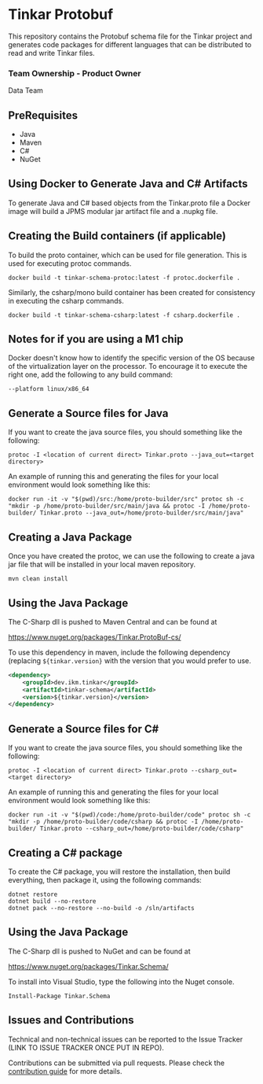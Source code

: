 # Tinkar Protobuf

This repository contains the Protobuf schema file for the Tinkar project and generates code packages for different
languages that can be distributed to read and write Tinkar files.

### Team Ownership - Product Owner
Data Team

## PreRequisites

* Java
* Maven
* C#
* NuGet

## Using Docker to Generate Java and C# Artifacts

To generate Java and C# based objects from the Tinkar.proto file a Docker image will build a JPMS modular jar artifact
file and a .nupkg file.

## Creating the Build containers (if applicable)

To build the proto container, which can be used for file generation. This is used for executing protoc commands. 

```shell
docker build -t tinkar-schema-protoc:latest -f protoc.dockerfile .
```

Similarly, the csharp/mono build container has been created for consistency in executing the csharp commands.

```shell
docker build -t tinkar-schema-csharp:latest -f csharp.dockerfile .
```

## Notes for if you are using a M1 chip

Docker doesn't know how to identify the specific version of the OS because of the virtualization layer on the
processor.  To encourage it to execute the right one, add the following to any build command:

```shell
--platform linux/x86_64
```

## Generate a Source files for Java

If you want to create the java source files, you should something like the following:

```shell
protoc -I <location of current direct> Tinkar.proto --java_out=<target directory>
```

An example of running this and generating the files for your local environment would look something like this:

```shell
docker run -it -v "$(pwd)/src:/home/proto-builder/src" protoc sh -c "mkdir -p /home/proto-builder/src/main/java && protoc -I /home/proto-builder/ Tinkar.proto --java_out=/home/proto-builder/src/main/java"
```

## Creating a Java Package

Once you have created the protoc, we can use the following to create a java jar file that will be installed in your 
local maven repository.

```shell
mvn clean install
```

## Using the Java Package

The C-Sharp dll is pushed to Maven Central and can be found at

https://www.nuget.org/packages/Tinkar.ProtoBuf-cs/

To use this dependency in maven, include the following dependency (replacing `${tinkar.version}` with the version that 
you would prefer to use.

```xml
<dependency>
    <groupId>dev.ikm.tinkar</groupId>
    <artifactId>tinkar-schema</artifactId>
    <version>${tinkar.version}</version>
</dependency>
```

## Generate a Source files for C#

If you want to create the java source files, you should something like the following:

```shell
protoc -I <location of current direct> Tinkar.proto --csharp_out=<target directory>
```

An example of running this and generating the files for your local environment would look something like this:

```shell
docker run -it -v "$(pwd)/code:/home/proto-builder/code" protoc sh -c "mkdir -p /home/proto-builder/code/csharp && protoc -I /home/proto-builder/ Tinkar.proto --csharp_out=/home/proto-builder/code/csharp"
```

## Creating a C# package

To create the C# package, you will restore the installation, then build everything, then package it, 
using the following commands:

```shell
dotnet restore
dotnet build --no-restore
dotnet pack --no-restore --no-build -o /sln/artifacts
```

## Using the Java Package

The C-Sharp dll is pushed to NuGet and can be found at

https://www.nuget.org/packages/Tinkar.Schema/

To install into Visual Studio, type the following into the Nuget console.

```shell
Install-Package Tinkar.Schema
```

## Issues and Contributions

Technical and non-technical issues can be reported to the Issue Tracker (LINK TO ISSUE TRACKER ONCE PUT IN REPO).

Contributions can be submitted via pull requests. Please check the [contribution guide](doc/how-to-contribute.md) for more details.
